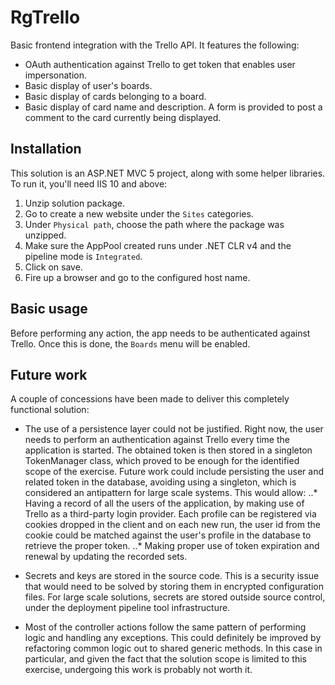 # RgTrello

Basic frontend integration with the Trello API. It features the following:
* OAuth authentication against Trello to get token that enables user impersonation.
* Basic display of user's boards.
* Basic display of cards belonging to a board.
* Basic display of card name and description. A form is provided to post a comment to the card currently being displayed.

## Installation

This solution is an ASP.NET MVC 5 project, along with some helper libraries. To run it, you'll need IIS 10 and above:
1. Unzip solution package.
2. Go to create a new website under the `Sites` categories.
3. Under `Physical path`, choose the path where the package was unzipped.
4. Make sure the AppPool created runs under .NET CLR v4 and the pipeline mode is `Integrated`.
5. Click on save.
6. Fire up a browser and go to the configured host name.

## Basic usage

Before performing any action, the app needs to be authenticated against Trello. Once this is done, the `Boards` menu will be enabled.

## Future work

A couple of concessions have been made to deliver this completely functional solution:

* The use of a persistence layer could not be justified. Right now, the user needs to perform an authentication against Trello every time the application is started. The obtained token is then stored in a singleton TokenManager class, which proved to be enough for the identified scope of the exercise. Future work could include persisting the user and related token in the database, avoiding using a singleton, which is considered an antipattern for large scale systems. This would allow:
..* Having a record of all the users of the application, by making use of Trello as a third-party login provider. Each profile can be registered via cookies dropped in the client and on each new run, the user id from the cookie could be matched against the user's profile in the database to retrieve the proper token.
..* Making proper use of token expiration and renewal by updating the recorded sets.

* Secrets and keys are stored in the source code. This is a security issue that would need to be solved by storing them in encrypted configuration files. For large scale solutions, secrets are stored outside source control, under the deployment pipeline tool infrastructure.

* Most of the controller actions follow the same pattern of performing logic and handling any exceptions. This could definitely be improved by refactoring common logic out to shared generic methods. In this case in particular, and given the fact that the solution scope is limited to this exercise, undergoing this work is probably not worth it.
